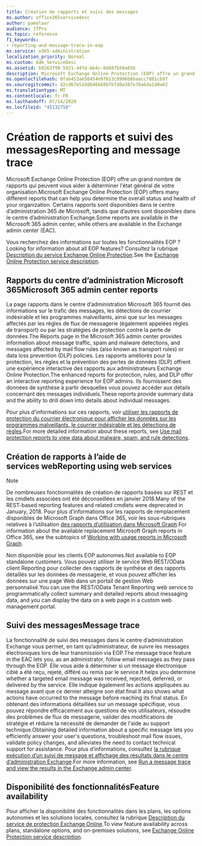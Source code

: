 ```yaml
---
title: Création de rapports et suivi des messages
ms.author: office365servicedesc
author: pamelaar
audience: ITPro
ms.topic: reference
f1_keywords:
- reporting-and-message-trace-in-eop
ms.service: o365-administration
localization_priority: Normal
ms.custom: Adm_ServiceDesc
ms.assetid: b9263f99-5921-44fd-bb4c-0d487b59a656
description: Microsoft Exchange Online Protection (EOP) offre un grand nombre de rapports qui peuvent vous aider à déterminer l'état général de votre organisation. Certains rapports sont disponibles dans le centre d’administration 365 de Microsoft, tandis que d’autres sont disponibles dans le centre d’administration Exchange.
ms.openlocfilehash: 0fab453ae50454e9f613c0996b8baacc7081cb97
ms.sourcegitcommit: d2cd67e52dd646b68bfbfd8a387e70a6da140a62
ms.translationtype: MT
ms.contentlocale: fr-FR
ms.lasthandoff: 07/14/2020
ms.locfileid: "45132758"
---
```

# <a name="reporting-and-message-trace"></a><span data-ttu-id="0c91f-104">Création de rapports et suivi des messages</span><span class="sxs-lookup"><span data-stu-id="0c91f-104">Reporting and message trace</span></span>

<span data-ttu-id="0c91f-105">Microsoft Exchange Online Protection (EOP) offre un grand nombre de rapports qui peuvent vous aider à déterminer l'état général de votre organisation.</span><span class="sxs-lookup"><span data-stu-id="0c91f-105">Microsoft Exchange Online Protection (EOP) offers many different reports that can help you determine the overall status and health of your organization.</span></span> <span data-ttu-id="0c91f-106">Certains rapports sont disponibles dans le centre d’administration 365 de Microsoft, tandis que d’autres sont disponibles dans le centre d’administration Exchange.</span><span class="sxs-lookup"><span data-stu-id="0c91f-106">Some reports are available in the Microsoft 365 admin center, while others are available in the Exchange admin center (EAC).</span></span>

<span data-ttu-id="0c91f-107">Vous recherchez des informations sur toutes les fonctionnalités EOP ?</span><span class="sxs-lookup"><span data-stu-id="0c91f-107">Looking for information about all EOP features?</span></span> <span data-ttu-id="0c91f-108">Consultez la rubrique [Description du service Exchange Online Protection](exchange-online-protection-service-description.md).</span><span class="sxs-lookup"><span data-stu-id="0c91f-108">See the [Exchange Online Protection service description](exchange-online-protection-service-description.md).</span></span>

## <a name="microsoft-365-admin-center-reports"></a><span data-ttu-id="0c91f-109">Rapports du centre d’administration Microsoft 365</span><span class="sxs-lookup"><span data-stu-id="0c91f-109">Microsoft 365 admin center reports</span></span>

<span data-ttu-id="0c91f-110">La page rapports dans le centre d’administration Microsoft 365 fournit des informations sur le trafic des messages, les détections de courrier indésirable et les programmes malveillants, ainsi que sur les messages affectés par les règles de flux de messagerie (également appelées règles de transport) ou par les stratégies de protection contre la perte de données.</span><span class="sxs-lookup"><span data-stu-id="0c91f-110">The Reports page in the Microsoft 365 admin center provides information about message traffic, spam and malware detections, and messages affected by mail flow rules (also known as transport rules) or data loss prevention (DLP) policies.</span></span> <span data-ttu-id="0c91f-111">Les rapports améliorés pour la protection, les règles et la prévention des pertes de données (DLP) offrent une expérience interactive des rapports aux administrateurs Exchange Online Protection.</span><span class="sxs-lookup"><span data-stu-id="0c91f-111">The enhanced reports for protection, rules, and DLP offer an interactive reporting experience for EOP admins.</span></span> <span data-ttu-id="0c91f-112">Ils fournissent des données de synthèse à partir desquelles vous pouvez accéder aux détails concernant des messages individuels.</span><span class="sxs-lookup"><span data-stu-id="0c91f-112">These reports provide summary data and the ability to drill down into details about individual messages.</span></span>

<span data-ttu-id="0c91f-113">Pour plus d’informations sur ces rapports, voir [utiliser les rapports de protection du courrier électronique pour afficher les données sur les programmes malveillants, le courrier indésirable et les détections de règles](https://docs.microsoft.com/exchange/monitoring/use-mail-protection-reports).</span><span class="sxs-lookup"><span data-stu-id="0c91f-113">For more detailed information about these reports, see [Use mail protection reports to view data about malware, spam, and rule detections](https://docs.microsoft.com/exchange/monitoring/use-mail-protection-reports).</span></span>

## <a name="reporting-using-web-services"></a><span data-ttu-id="0c91f-114">Création de rapports à l’aide de services web</span><span class="sxs-lookup"><span data-stu-id="0c91f-114">Reporting using web services</span></span>

> [!NOTE]
> <span data-ttu-id="0c91f-115">De nombreuses fonctionnalités de création de rapports basées sur REST et les cmdlets associées ont été déconseillées en janvier 2018.</span><span class="sxs-lookup"><span data-stu-id="0c91f-115">Many of the REST-based reporting features and related cmdlets were deprecated in January, 2018.</span></span> <span data-ttu-id="0c91f-116">Pour plus d’informations sur les rapports de remplacement disponibles de Microsoft Graph dans Office 365, voir les sous-rubriques relatives à l’utilisation [des rapports d’utilisation dans Microsoft Graph](https://go.microsoft.com/fwlink/p/?LinkID=865135).</span><span class="sxs-lookup"><span data-stu-id="0c91f-116">For information about the available replacement Microsoft Graph reports in Office 365, see the subtopics of [Working with usage reports in Microsoft Graph](https://go.microsoft.com/fwlink/p/?LinkID=865135).</span></span>

<span data-ttu-id="0c91f-117">Non disponible pour les clients EOP autonomes.</span><span class="sxs-lookup"><span data-stu-id="0c91f-117">Not available to EOP standalone customers.</span></span> <span data-ttu-id="0c91f-118">Vous pouvez utiliser le service Web REST/OData client Reporting pour collecter des rapports de synthèse et des rapports détaillés sur les données de messagerie, et vous pouvez afficher les données sur une page Web dans un portail de gestion Web personnalisé.</span><span class="sxs-lookup"><span data-stu-id="0c91f-118">You can use the REST/OData Tenant Reporting web service to programmatically collect summary and detailed reports about messaging data, and you can display the data on a web page in a custom web management portal.</span></span>

## <a name="message-trace"></a><span data-ttu-id="0c91f-119">Suivi des messages</span><span class="sxs-lookup"><span data-stu-id="0c91f-119">Message trace</span></span>

<span data-ttu-id="0c91f-120">La fonctionnalité de suivi des messages dans le centre d’administration Exchange vous permet, en tant qu’administrateur, de suivre les messages électroniques lors de leur transmission via EOP.</span><span class="sxs-lookup"><span data-stu-id="0c91f-120">The message trace feature in the EAC lets you, as an administrator, follow email messages as they pass through the EOP.</span></span> <span data-ttu-id="0c91f-121">Elle vous aide à déterminer si un message électronique ciblé a été reçu, rejeté, différé ou remis par le service.</span><span class="sxs-lookup"><span data-stu-id="0c91f-121">It helps you determine whether a targeted email message was received, rejected, deferred, or delivered by the service.</span></span> <span data-ttu-id="0c91f-122">Elle indique également les actions appliquées au message avant que ce dernier atteigne son état final.</span><span class="sxs-lookup"><span data-stu-id="0c91f-122">It also shows what actions have occurred to the message before reaching its final status.</span></span> <span data-ttu-id="0c91f-123">En obtenant des informations détaillées sur un message spécifique, vous pouvez répondre efficacement aux questions de vos utilisateurs, résoudre des problèmes de flux de messagerie, valider des modifications de stratégie et réduire la nécessité de demander de l'aide au support technique.</span><span class="sxs-lookup"><span data-stu-id="0c91f-123">Obtaining detailed information about a specific message lets you efficiently answer your user's questions, troubleshoot mail flow issues, validate policy changes, and alleviates the need to contact technical support for assistance.</span></span> <span data-ttu-id="0c91f-124">Pour plus d’informations, consultez [la rubrique exécution d’un suivi de message et affichage des résultats dans le centre d’administration Exchange](https://docs.microsoft.com/exchange/monitoring/trace-an-email-message/run-a-message-trace-and-view-results).</span><span class="sxs-lookup"><span data-stu-id="0c91f-124">For more information, see [Run a message trace and view the results in the Exchange admin center](https://docs.microsoft.com/exchange/monitoring/trace-an-email-message/run-a-message-trace-and-view-results).</span></span>

## <a name="feature-availability"></a><span data-ttu-id="0c91f-125">Disponibilité des fonctionnalités</span><span class="sxs-lookup"><span data-stu-id="0c91f-125">Feature availability</span></span>

<span data-ttu-id="0c91f-126">Pour afficher la disponibilité des fonctionnalités dans les plans, les options autonomes et les solutions locales, consultez la rubrique [Description du service de protection Exchange Online](exchange-online-protection-service-description.md).</span><span class="sxs-lookup"><span data-stu-id="0c91f-126">To view feature availability across plans, standalone options, and on-premises solutions, see [Exchange Online Protection service description](exchange-online-protection-service-description.md).</span></span>
